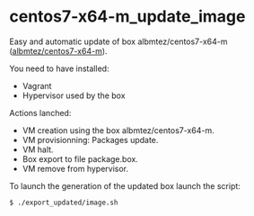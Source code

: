 # centos7-x64-m_update_image
Easy and automatic update of box albmtez/centos7-x64-m ([albmtez/centos7-x64-m](https://app.vagrantup.com/albmtez/boxes/centos7-x64-m)).

You need to have installed:
- Vagrant
- Hypervisor used by the box

Actions lanched:
- VM creation using the box albmtez/centos7-x64-m.
- VM provisionning: Packages update.
- VM halt.
- Box export to file package.box.
- VM remove from hypervisor.

To launch the generation of the updated box launch the script:
```
$ ./export_updated/image.sh
```
